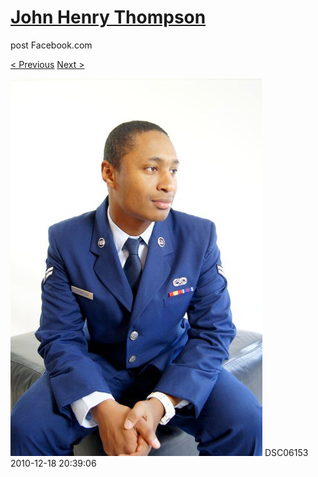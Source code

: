 # [John Henry Thompson](../README.md)
post Facebook.com

[< Previous](2010-12-18-33.md) [Next >](2010-12-18-35.md)

[![](../media/2010-12-18/Fam-2010-DSC06153.jpg)](../README.md)
DSC06153
2010-12-18 20:39:06